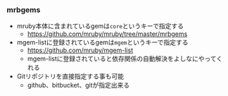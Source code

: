 ### mrbgems

* mruby本体に含まれているgemは`core`というキーで指定する
  * https://github.com/mruby/mruby/tree/master/mrbgems
* mgem-listに登録されているgemは`mgem`というキーで指定する
  * https://github.com/mruby/mgem-list
  * mgem-listに登録されていると依存関係の自動解決をよしなにやってくれる
* Gitリポジトリを直接指定する事も可能
  * github、bitbucket、gitが指定出来る
